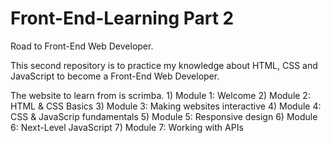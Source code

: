 # Front-End-Learning Part 2
Road to Front-End Web Developer.

This second repository is to practice my knowledge about HTML, CSS and JavaScript to become a Front-End Web Developer.

The website to learn from is scrimba.
    1) Module 1: Welcome
    2) Module 2: HTML & CSS Basics
    3) Module 3: Making websites interactive
    4) Module 4: CSS & JavaScrip fundamentals
    5) Module 5: Responsive design
    6) Module 6: Next-Level JavaScript
    7) Module 7: Working with APIs